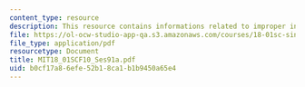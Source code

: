 ```yaml
---
content_type: resource
description: This resource contains informations related to improper integrals.
file: https://ol-ocw-studio-app-qa.s3.amazonaws.com/courses/18-01sc-single-variable-calculus-fall-2010/b0cf17a86efe52b18ca1b1b9450a65e4_MIT18_01SCF10_Ses91a.pdf
file_type: application/pdf
resourcetype: Document
title: MIT18_01SCF10_Ses91a.pdf
uid: b0cf17a8-6efe-52b1-8ca1-b1b9450a65e4
---
```

